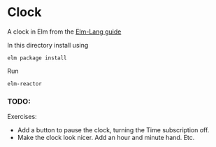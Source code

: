 # Clock

A clock in Elm from the [Elm-Lang guide](https://guide.elm-lang.org/architecture/effects/http.html)

In this directory install using
```
elm package install
```

Run
```
elm-reactor
```

### TODO:

Exercises:

- Add a button to pause the clock, turning the Time subscription off.
- Make the clock look nicer. Add an hour and minute hand. Etc.